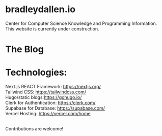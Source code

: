# bradleydallen.io
Center for Computer Science Knowledge and Programming Information. This website is currently under construction.

# The Blog


# Technologies:
Next.js REACT Framework:  https://nextjs.org/ <br>
Tailwind CSS: https://tailwindcss.com/ <br>
Hugo/static blogs:https://gohugo.io/ <br>
Clerk for Authentication: https://clerk.com/ <br>
Supabase for Database: https://supabase.com/ <br>
Vercel Hosting: https://vercel.com/home <br>



<br>
Contributions are welcome!
